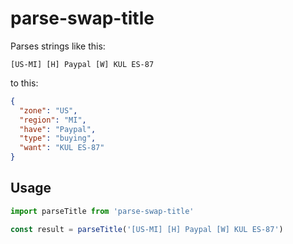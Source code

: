 # parse-swap-title

Parses strings like this:

```
[US-MI] [H] Paypal [W] KUL ES-87
```

to this:

```json
{
  "zone": "US",
  "region": "MI",
  "have": "Paypal",
  "type": "buying",
  "want": "KUL ES-87"
}
```

## Usage

```javascript
import parseTitle from 'parse-swap-title'

const result = parseTitle('[US-MI] [H] Paypal [W] KUL ES-87')
```
